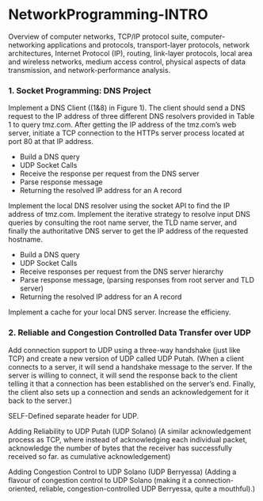 # NetworkProgramming-INTRO
Overview of computer networks, TCP/IP protocol suite, computer-networking applications and protocols, transport-layer protocols, network architectures, Internet Protocol (IP), routing, link-layer protocols, local area and wireless networks, medium access control, physical aspects of data transmission, and network-performance analysis. 

### 1. Socket Programming: DNS Project

Implement a DNS Client ((1&8) in Figure 1). The client should send a DNS request to the IP address of three different DNS resolvers provided in Table 1 to query tmz.com. After getting the IP address of the tmz.com’s web server, initiate a TCP connection to the HTTPs server process located at port 80 at that IP address.
 - Build a DNS query
 - UDP Socket Calls
 - Receive the response per request from the DNS server
 - Parse response message
 - Returning the resolved IP address for an A record

Implement the local DNS resolver using the socket API to find the IP address of tmz.com. 
Implement the iterative strategy to resolve input DNS queries by consulting the root name server, the TLD name server, and finally the authoritative DNS server to get the IP address of the requested hostname.

- Build a DNS query
- UDP Socket Calls
- Receive responses per request from the DNS server hierarchy
- Parse response message, (parsing responses from root server and TLD server)
- Returning the resolved IP address for an A record

Implement a cache for your local DNS server. Increase the efficieny.


### 2. Reliable and Congestion Controlled Data Transfer over UDP

Add connection support to UDP using a three-way handshake (just like TCP) and create a new version of UDP called UDP Putah.
(When a client connects to a server, it will send a handshake message to the server. If the server is willing to connect, it will send the response back to the client telling it that a connection has been established on the server’s end. Finally, the client also sets up a connection and sends an acknowledgement for it back to the server.)

SELF-Defined separate header for UDP.

Adding Reliability to UDP Putah (UDP Solano)
(A similar acknowledgement process as TCP, where instead of acknowledging each individual packet, acknowledge the number of bytes that the receiver has successfully received so far. as cumulative acknowledgement)

Adding Congestion Control to UDP Solano (UDP Berryessa)
(Adding a flavour of congestion control to UDP Solano (making it a connection-oriented, reliable, congestion-controlled UDP Berryessa, quite a mouthful).)

